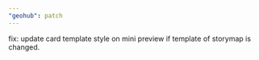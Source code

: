 ```yaml
---
"geohub": patch
---
```


fix: update card template style on mini preview if template of storymap is changed.
